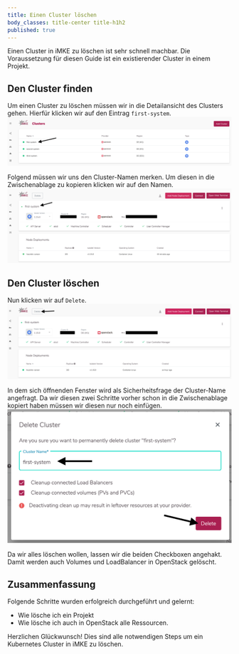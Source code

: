 ```yaml
---
title: Einen Cluster löschen
body_classes: title-center title-h1h2
published: true
---
```


Einen Cluster in iMKE zu löschen ist sehr schnell machbar.
Die Voraussetzung für diesen Guide ist ein existierender
Cluster in einem Projekt.

## Den Cluster finden

Um einen Cluster zu löschen müssen wir in die Detailansicht
des Clusters gehen.
Hierfür klicken wir auf den Eintrag `first-system`.
![Step 1](delete_1.png)

Folgend müssen wir uns den Cluster-Namen merken. Um diesen
in die Zwischenablage zu kopieren klicken wir auf den Namen.
![Step 2](delete_2.png)

## Den Cluster löschen

Nun klicken wir auf `Delete`.
![Step 3](delete_3.png)

In dem sich öffnenden Fenster wird als Sicherheitsfrage
der Cluster-Name angefragt. Da wir diesen zwei Schritte vorher
schon in die Zwischenablage kopiert haben müssen wir diesen
nur noch einfügen.
![Step 4](delete_4.png)

Da wir alles löschen wollen, lassen wir die beiden Checkboxen
angehakt. Damit werden auch Volumes und LoadBalancer in
OpenStack gelöscht.

## Zusammenfassung

Folgende Schritte wurden erfolgreich durchgeführt und gelernt:

* Wie lösche ich ein Projekt
* Wie lösche ich auch in OpenStack alle Ressourcen.

Herzlichen Glückwunsch! Dies sind alle notwendigen Steps um ein Kubernetes Cluster
in iMKE zu löschen.
